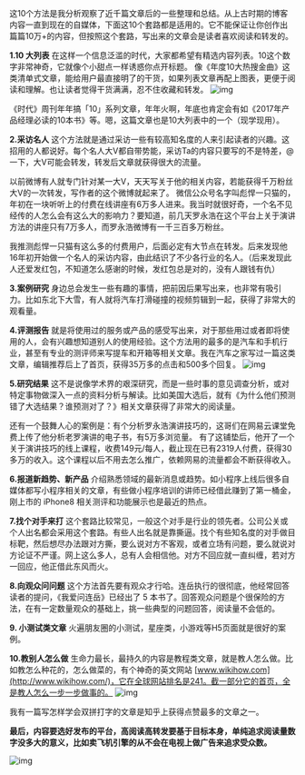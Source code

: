 这10个方法是我分析观察了近千篇文章后的一些整理和总结。从上古时期的博客内容一直到现在的自媒体，下面这10个套路都是适用的。它不能保证让你创作出篇篇10万+的内容，但按照这个套路，写出来的文章会是读者喜欢阅读和转发的。

**1.10 大列表**
在这样一个信息泛滥的时代，大家都希望有精选内容列表。10这个数字非常神奇，它就像个小甜点一样诱惑你点开标题。
像《年度10大热搜金曲》这类清单式文章，能给用户最直接明了的干货，如果列表文章再配上图表，更便于阅读和理解。也让读者觉得干货满满，忍不住收藏和转发。
![img](https://mmbiz.qlogo.cn/mmbiz_jpg/MicMFETbDib4HC45vJ8Y9FgUcC3THp6M7ay1JGBiaJFEdaqrLkO9VlnoMFfkIvWsiblFYGRTyrX7n5D2kqib9mekyrw/0?wx_fmt=jpeg)

《时代》周刊年年搞「10」系列文章，年年火啊，年底也肯定会有如《2017年产品经理必读的10本书》等。嗯，这篇文章也是10大列表中的一个（现学现用）。

**2.采访名人**
这个方法就是通过采访一些有较高知名度的人来引起读者的兴趣。这招用的人都说好。每个名人大V都自带势能，采访Ta的内容只要写的不是特差，@一下，大V可能会转发，转发后文章就获得很大的流量。

以前微博有人就专门针对某一大V，天天写关于他的相关内容，若能获得千万粉丝大V的一次转发，写作者的这个微博就起来了。
微信公众号名字叫彪悍一只猫的，年初在一块听听上的付费在线讲座有6万多人进来。我当时就很好奇，一个名不见经传的人怎么会有这么大的影响力？要知道，前几天罗永浩在这个平台上关于演讲方法的讲座只有7万多人，而罗永浩微博有一千三百多万粉丝。

我推测彪悍一只猫有这么多的付费用户，后面必定有大节点在转发。后来发现他16年初开始做一个名人的采访内容，由此结识了不少各行业的名人。（后来发现此人还爱发红包，不知道怎么感谢的时候，发红包总是对的，没有人跟钱有仇）

**3.案例研究**
身边总会发生一些有趣的事情，把前因后果写出来，也非常有吸引力。比如东北下大雪，有人就将汽车打滑碰撞的视频剪辑到一起，获得了非常大的观看量。

**4.评测报告**
就是将使用过的服务或产品的感受写出来，对于那些用过或者即将使用的人，会有兴趣想知道别人的使用经验。这个方法用的最多的是汽车和手机行业，甚至有专业的测评师来写提车和开箱等相关文章。我在汽车之家写过一篇这类文章，编辑推荐后上了首页，获得35万多的点击和500多个回复。
![img](https://mmbiz.qlogo.cn/mmbiz_jpg/MicMFETbDib4HC45vJ8Y9FgUcC3THp6M7aWPEtEic7XSbrbg3dMH8BFt00xaW5AzjiajDSs4zM50FOkffOakzUfo3Q/0?wx_fmt=jpeg)

**5.研究结果**
这不是说像学术界的艰深研究，而是一些时事的意见调查分析，或对特定事物做深入一点的资料分析与解读。比如美国大选后，就有《为什么他们预测错了大选结果？谁预测对了？》相关文章获得了非常大的阅读量。

还有一个鼓舞人心的案例是：有个分析罗永浩演讲技巧的，这哥们在网易云课堂免费上传了他分析老罗演讲的电子书，有5万多浏览量。
有了这铺垫后，他开了一个关于演讲技巧的线上课程，收费149元/每人，截止现在已有2319人付费，获得30多万的收入。这个课程以后不用去怎么推广，依赖网易的流量都会不断获得收入。

**6.报道新趋势、新产品**
介绍熟悉领域的最新消息或趋势。如小程序上线后很多自媒体都写小程序相关的文章，有些做小程序培训的讲师已经借此赚到了第一桶金，刚上市的 iPhone8 相关测评和功能展示也是最近的热点。

**7.找个对手来打**
这个套路比较常见，一般这个对手是行业的领先者。公司公关或个人出名都会采用这个套路。有些人出名就是靠撕逼。找个有些知名度的对手做目标靶，然后想尽办法跟对方撕，要么说对方不客观，或者立场有问题，要么就说对方论证不严谨。网上这么多人，总有人会相信他。对方不回应就一直纠缠，若对方一回应，他正借此东风而火。

**8.向观众问问题**
这个方法首先要有观众才行哈。连岳执行的很彻底，他经常回答读者的提问，《我爱问连岳》已经出了 5 本书了。回答观众问题是个很保险的方法，在有一定数量观众的基础上，挑一些典型的问题回答，阅读量不会低的。

**9. 小测试类文章**
火遍朋友圈的小测试，星座类，小游戏等H5页面就是很好的案例。

**10.教别人怎么做**
生命力最长，最持久的内容是教程类文章，就是教人怎么做。比如教怎么种花的，怎么做菜的，有个神奇的英文网站 [www.wikihow.com](http://www.wikihow.com/)，它在全球网站排名是241。截一部分它的首页，全是教人怎么一步一步做事的。
![img](https://mmbiz.qlogo.cn/mmbiz_png/MicMFETbDib4HC45vJ8Y9FgUcC3THp6M7awYiamukYTClEqfDttA4qBaTC92jtxOst5MkaLWC2icqbYBhwaYlvM5tQ/0?wx_fmt=png)

我有一篇写怎样学会双拼打字的文章是知乎上获得点赞最多的文章之一。

**最后，内容要选好发布的平台，高阅读高转发要基于目标本身，单纯追求阅读量数字没多大的意义，比如卖飞机引擎的从不会在电视上做广告来追求受众数。**

![img](https://mmbiz.qpic.cn/mmbiz_jpg/MicMFETbDib4HgAB9Ce4p9V61Q1vvP88nglNkoHicAvfCOw0uFNwgODGsMTHY82NibGyPqknfcLcJr8m9pGZWbGv7A/0?wx_fmt=jpeg)